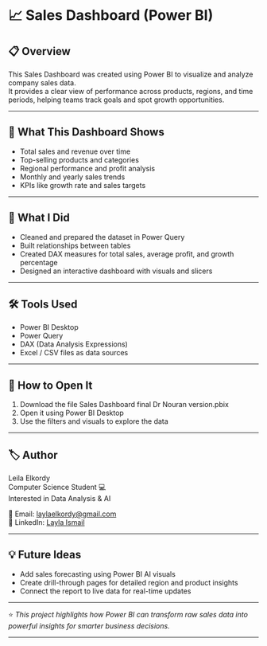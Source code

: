 # 📈 Sales Dashboard (Power BI)

## 📋 Overview
This Sales Dashboard was created using Power BI to visualize and analyze company sales data.  
It provides a clear view of performance across products, regions, and time periods, helping teams track goals and spot growth opportunities.

---

## 🎯 What This Dashboard Shows
- Total sales and revenue over time  
- Top-selling products and categories  
- Regional performance and profit analysis  
- Monthly and yearly sales trends  
- KPIs like growth rate and sales targets  

---

## 🧠 What I Did
- Cleaned and prepared the dataset in Power Query  
- Built relationships between tables  
- Created DAX measures for total sales, average profit, and growth percentage  
- Designed an interactive dashboard with visuals and slicers  

---

## 🛠 Tools Used
- Power BI Desktop  
- Power Query  
- DAX (Data Analysis Expressions)  
- Excel / CSV files as data sources  

---

## 🚀 How to Open It
1. Download the file Sales Dashboard final Dr Nouran version.pbix  
2. Open it using Power BI Desktop  
3. Use the filters and visuals to explore the data  

---

## 🏷 Author
Leila Elkordy  
Computer Science Student 💻  
Interested in Data Analysis & AI  

📧 Email: [laylaelkordy@gmail.com](mailto:laylaelkordy@gmail.com)  
🔗 LinkedIn: [Layla Ismail](https://www.linkedin.com/in/layla-ismail-3b28a3322)  


---

## 💡 Future Ideas
- Add sales forecasting using Power BI AI visuals  
- Create drill-through pages for detailed region and product insights  
- Connect the report to live data for real-time updates  

---

⭐ *This project highlights how Power BI can transform raw sales data into powerful insights for smarter business decisions.*


---
